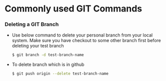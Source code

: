 # Commonly used GIT Commands

### Deleting a GIT Branch
- Use below command to delete your personal branch from your local system.
  Make sure you have checkout to some other branch first before deleting
  your test branch
  ```bash
  $ git branch -d test-branch-name
  ```

- To delete branch which is in github
  ```bash
  $ git push origin --delete test-branch-name
  ```


